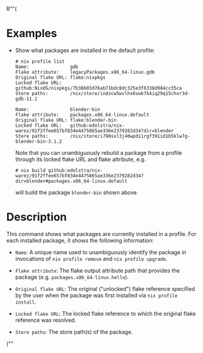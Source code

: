 R""(

# Examples

* Show what packages are installed in the default profile:

  ```console
  # nix profile list
  Name:               gdb
  Flake attribute:    legacyPackages.x86_64-linux.gdb
  Original flake URL: flake:nixpkgs
  Locked flake URL:   github:NixOS/nixpkgs/7b38b03d76ab71bdc8dc325e3f6338d984cc35ca
  Store paths:        /nix/store/indzcw5wvlhx6vwk7k4iq29q15chvr3d-gdb-11.1

  Name:               blender-bin
  Flake attribute:    packages.x86_64-linux.default
  Original flake URL: flake:blender-bin
  Locked flake URL:   github:edolstra/nix-warez/91f2ffee657bf834e4475865ae336e2379282d34?dir=blender
  Store paths:        /nix/store/i798sxl3j40wpdi1rgf391id1b5klw7g-blender-bin-3.1.2
  ```

  Note that you can unambiguously rebuild a package from a profile
  through its locked flake URL and flake attribute, e.g.

  ```console
  # nix build github:edolstra/nix-warez/91f2ffee657bf834e4475865ae336e2379282d34?dir=blender#packages.x86_64-linux.default
  ```

  will build the package `blender-bin` shown above.

# Description

This command shows what packages are currently installed in a
profile. For each installed package, it shows the following
information:

* `Name`: A unique name used to unambiguously identify the
  package in invocations of `nix profile remove` and `nix profile
  upgrade`.

* `Flake attribute`: The flake output attribute path that provides the
  package (e.g. `packages.x86_64-linux.hello`).

* `Original flake URL`: The original ("unlocked") flake reference
  specified by the user when the package was first installed via `nix
  profile install`.

* `Locked flake URL`: The locked flake reference to which the original
  flake reference was resolved.

* `Store paths`: The store path(s) of the package.

)""
